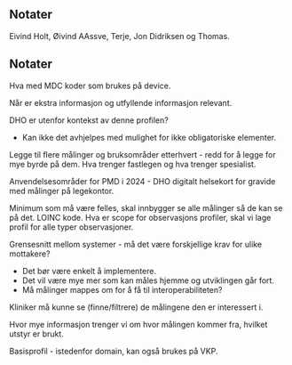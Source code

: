 ## Notater

Eivind Holt, Øivind AAssve, Terje, Jon Didriksen og Thomas.

## Notater

Hva med MDC koder som brukes på device.

Når er ekstra informasjon og utfyllende informasjon relevant.

DHO er utenfor kontekst av denne profilen?

* Kan ikke det avhjelpes med mulighet for ikke obligatoriske elementer.

Legge til flere målinger og bruksområder etterhvert - redd for å legge for mye byrde på dem.
Hva trenger fastlegen og hva trenger spesialist.

Anvendelsesområder for PMD i 2024 - DHO digitalt helsekort for gravide med målinger på legekontor.

Minimum som må være felles, skal innbygger se alle målinger så de kan se på det.
LOINC kode.
Hva er scope for observasjons profiler, skal vi lage profil for alle typer observasjoner.

Grensesnitt mellom systemer - må det være forskjellige krav for ulike mottakere?

* Det bør være enkelt å implementere.
* Det vil være mye mer som kan måles hjemme og utviklingen går fort.
* Må målinger mappes om for å få til interoperabiliteten?

Kliniker må kunne se (finne/filtrere) de målingene den er interessert i.

Hvor mye informasjon trenger vi om hvor målingen kommer fra, hvilket utstyr er brukt.

Basisprofil - istedenfor domain, kan også brukes på VKP.
